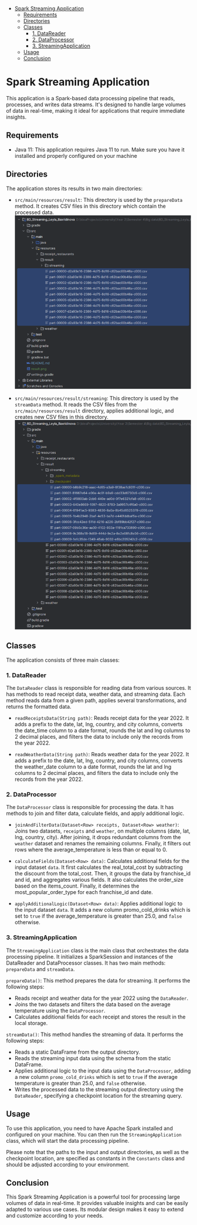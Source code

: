 <!-- TOC -->
* [Spark Streaming Application](#spark-streaming-application)
  * [Requirements](#requirements)
  * [Directories](#directories)
  * [Classes](#classes)
    * [1. DataReader](#1-datareader)
    * [2. DataProcessor](#2-dataprocessor)
    * [3. StreamingApplication](#3-streamingapplication)
  * [Usage](#usage)
  * [Conclusion](#conclusion)
<!-- TOC -->

# Spark Streaming Application

This application is a Spark-based data processing pipeline that reads, processes, and writes data streams. It's designed to handle large volumes of data in real-time, making it ideal for applications that require immediate insights.

## Requirements

- Java 11: This application requires Java 11 to run. Make sure you have it installed and properly configured on your machine

## Directories

The application stores its results in two main directories:

- `src/main/resources/result`: This directory is used by the `prepareData` method. It creates CSV files in this directory which contain the processed data.
![img.png](result.png)

- `src/main/resources/result/streaming`: This directory is used by the `streamData` method. It reads the CSV files from the `src/main/resources/result` directory, applies additional logic, and creates new CSV files in this directory.
![img_1.png](streaming.png)

## Classes

The application consists of three main classes:

### 1. DataReader

The `DataReader` class is responsible for reading data from various sources. It has methods to read receipt data, weather data, and streaming data. Each method reads data from a given path, applies several transformations, and returns the formatted data.

- `readReceiptsData(String path)`: Reads receipt data for the year 2022. It adds a prefix to the date, lat, lng, country, and city columns, converts the date_time column to a date format, rounds the lat and lng columns to 2 decimal places, and filters the data to include only the records from the year 2022.

- `readWeatherData(String path)`: Reads weather data for the year 2022. It adds a prefix to the date, lat, lng, country, and city columns, converts the weather_date column to a date format, rounds the lat and lng columns to 2 decimal places, and filters the data to include only the records from the year 2022.

### 2. DataProcessor

The `DataProcessor` class is responsible for processing the data. It has methods to join and filter data, calculate fields, and apply additional logic.

- `joinAndFilterData(Dataset<Row> receipts, Dataset<Row> weather)`: Joins two datasets, `receipts` and `weather`, on multiple columns (date, lat, lng, country, city). After joining, it drops redundant columns from the `weather` dataset and renames the remaining columns. Finally, it filters out rows where the average_temperature is less than or equal to 0.

- `calculateFields(Dataset<Row> data)`: Calculates additional fields for the input dataset `data`. It first calculates the real_total_cost by subtracting the discount from the total_cost. Then, it groups the data by franchise_id and id, and aggregates various fields. It also calculates the order_size based on the items_count. Finally, it determines the most_popular_order_type for each franchise_id and date.

- `applyAdditionalLogic(Dataset<Row> data)`: Applies additional logic to the input dataset `data`. It adds a new column promo_cold_drinks which is set to `true` if the average_temperature is greater than 25.0, and `false` otherwise.

### 3. StreamingApplication

The `StreamingApplication` class is the main class that orchestrates the data processing pipeline. It initializes a SparkSession and instances of the DataReader and DataProcessor classes. It has two main methods: `prepareData` and `streamData`.

`prepareData()`: This method prepares the data for streaming. It performs the following steps:
 - Reads receipt and weather data for the year 2022 using the `DataReader`.
 - Joins the two datasets and filters the data based on the average temperature using the `DataProcessor`.
 - Calculates additional fields for each receipt and stores the result in the local storage.

`streamData()`: This method handles the streaming of data. It performs the following steps:
 - Reads a static DataFrame from the output directory.
 - Reads the streaming input data using the schema from the static DataFrame.
 - Applies additional logic to the input data using the `DataProcessor`, adding a new column `promo_cold_drinks` which is set to `true` if the average temperature is greater than 25.0, and `false` otherwise.
 - Writes the processed data to the streaming output directory using the `DataReader`, specifying a checkpoint location for the streaming query.

## Usage

To use this application, you need to have Apache Spark installed and configured on your machine. You can then run the `StreamingApplication` class, which will start the data processing pipeline.

Please note that the paths to the input and output directories, as well as the checkpoint location, are specified as constants in the `Constants` class and should be adjusted according to your environment.

## Conclusion

This Spark Streaming Application is a powerful tool for processing large volumes of data in real-time. It provides valuable insights and can be easily adapted to various use cases. Its modular design makes it easy to extend and customize according to your needs.
